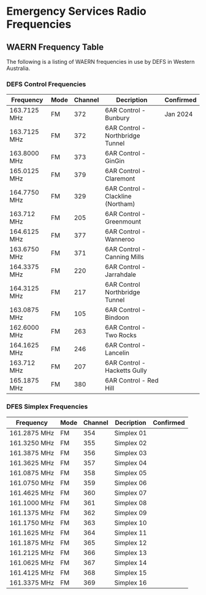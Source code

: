 # Emergency Services Radio Frequencies

## WAERN Frequency Table

The following is a listing of WAERN frequencies in use by DEFS in Western Australia.

### DEFS Control Frequencies

| Frequency | Mode | Channel | Decription | Confirmed |
| --- | --- | --- | --- | -- |
| 163.7125 MHz| FM | 372| 6AR Control  - Bunbury | Jan 2024 |
| 163.7125 MHz| FM | 372| 6AR Control - Northbridge Tunnel |  |
| 163.8000 MHz| FM | 373| 6AR Control - GinGin |  |
| 165.0125 MHz| FM | 379| 6AR Control  - Claremont |  |
| 164.7750 MHz| FM | 329| 6AR Control  - Clackline (Northam) |  |
| 163.712 MHz| FM | 205| 6AR Control - Greenmount |  |
| 164.6125 MHz| FM | 377| 6AR Control - Wanneroo |  |
| 163.6750 MHz| FM | 371| 6AR Control - Canning Mills |  |
| 164.3375 MHz| FM | 220| 6AR Control - Jarrahdale |  |
| 164.3125 MHz| FM | 217 | 6AR Control Northbridge Tunnel |  |
| 163.0875 MHz| FM | 105| 6AR Control - Bindoon |  |
| 162.6000 MHz| FM | 263| 6AR Control - Two Rocks |  |
| 164.1625 MHz| FM | 246| 6AR Control - Lancelin |  |
| 163.712 MHz| FM | 207| 6AR Control - Hacketts Gully  |  |
| 165.1875 MHz| FM | 380| 6AR Control - Red Hill |  |

### DFES Simplex Frequencies

| Frequency | Mode | Channel | Decription | Confirmed |
| --- | --- | --- | --- | -- |
| 161.2875 MHz| FM | 354| Simplex 01 | |
| 161.3250 MHz| FM | 355| Simplex 02 | |
| 161.3875 MHz| FM | 356| Simplex 03 | |
| 161.3625 MHz| FM | 357| Simplex 04 | |
| 161.0875 MHz| FM | 358| Simplex 05 | |
| 161.0750 MHz| FM | 359| Simplex 06 | |
| 161.4625 MHz| FM | 360| Simplex 07 | |
| 161.1000 MHz| FM | 361| Simplex 08 | |
| 161.1375 MHz| FM | 362| Simplex 09 | |
| 161.1750 MHz| FM | 363| Simplex 10 | |
| 161.1625 MHz| FM | 364| Simplex 11 | |
| 161.1875 MHz| FM | 365| Simplex 12 | |
| 161.2125 MHz| FM | 366| Simplex 13 | |
| 161.0625 MHz| FM | 367| Simplex 14 | |
| 161.4125 MHz| FM | 368| Simplex 15 | |
| 161.3375 MHz| FM | 369| Simplex 16 | |

